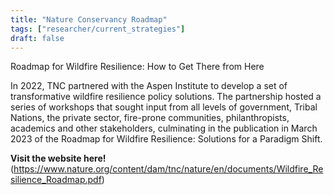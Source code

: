 ```yaml
---
title: "Nature Conservancy Roadmap"
tags: ["researcher/current_strategies"]
draft: false
---
```


Roadmap for Wildfire Resilience: How to Get There from Here

In 2022, TNC partnered with the Aspen Institute to develop a set of transformative wildfire resilience policy solutions. The partnership hosted a series of workshops that sought input from all levels of government, Tribal Nations, the private sector, fire-prone communities, philanthropists, academics and other stakeholders, culminating in the publication in March 2023 of the Roadmap for Wildfire Resilience: Solutions for a Paradigm Shift.

**Visit the website here!** (https://www.nature.org/content/dam/tnc/nature/en/documents/Wildfire_Resilience_Roadmap.pdf)


